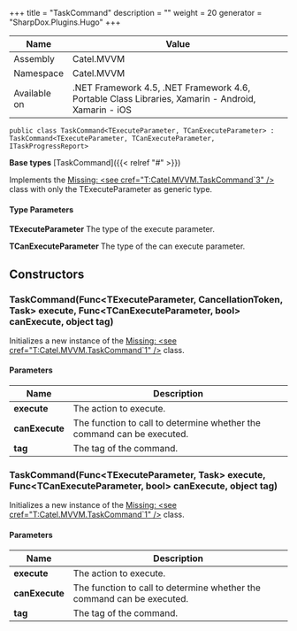 

+++
title = "TaskCommand" 
description = ""
weight = 20
generator = "SharpDox.Plugins.Hugo"
+++

Name|Value
---|---
Assembly|Catel.MVVM
Namespace|Catel.MVVM
Available on|.NET Framework 4.5, .NET Framework 4.6, Portable Class Libraries, Xamarin - Android, Xamarin - iOS

```
public class TaskCommand<TExecuteParameter, TCanExecuteParameter> : TaskCommand<TExecuteParameter, TCanExecuteParameter, ITaskProgressReport>
```

**Base types**
[TaskCommand]({{< relref "#" >}})

Implements the [Missing: &lt;see cref="T:Catel.MVVM.TaskCommand`3" /&gt;](#) class with only the TExecuteParameter as generic type.

#### Type Parameters

**TExecuteParameter**
The type of the execute parameter.

**TCanExecuteParameter**
The type of the can execute parameter.

## Constructors

### TaskCommand(Func&lt;TExecuteParameter, CancellationToken, Task&gt; execute, Func&lt;TCanExecuteParameter, bool&gt; canExecute, object tag)

Initializes a new instance of the [Missing: &lt;see cref="T:Catel.MVVM.TaskCommand`1" /&gt;](#) class.

#### Parameters

Name|Description
---|---
**execute**|The action to execute.
**canExecute**|The function to call to determine whether the command can be executed.
**tag**|The tag of the command.

### TaskCommand(Func&lt;TExecuteParameter, Task&gt; execute, Func&lt;TCanExecuteParameter, bool&gt; canExecute, object tag)

Initializes a new instance of the [Missing: &lt;see cref="T:Catel.MVVM.TaskCommand`1" /&gt;](#) class.

#### Parameters

Name|Description
---|---
**execute**|The action to execute.
**canExecute**|The function to call to determine whether the command can be executed.
**tag**|The tag of the command.

